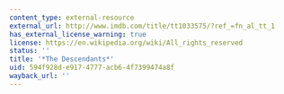 ```yaml
---
content_type: external-resource
external_url: http://www.imdb.com/title/tt1033575/?ref_=fn_al_tt_1
has_external_license_warning: true
license: https://en.wikipedia.org/wiki/All_rights_reserved
status: ''
title: '*The Descendants*'
uid: 594f928d-e917-4777-acb6-4f7399474a8f
wayback_url: ''
---
```

